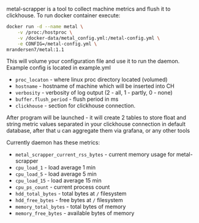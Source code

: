 metal-scrapper is a tool to collect machine metrics and flush it to clickhouse. To run docker container execute:
```bash
docker run -d --name metal \
    -v /proc:/hostproc \
    -v /docker-data/metal_config.yml:/metal-config.yml \
    -e CONFIG=/metal-config.yml \
mrandersen7/metal:1.1
```

This will volume your configuration file and use it to run the daemon. Example config is located in
example.yml

* ```proc_locaton``` - where linux proc directory located (volumed)
* ```hostname``` - hostname of machine which will be inserted into CH
* ```verbosity``` - verbosity of log output (2 - all, 1 - partly, 0 - none)
* ```buffer.flush_period``` - flush period in ms
* ```clickhouse``` - section for clickhouse connection.

After program will be launched - it will create 2 tables to store float and string metric values separated in your clickhouse connection in default database, after that u can aggregate them via grafana, or any other tools

Currently daemon has these metrics:

* ```metal_scrapper_current_rss_bytes``` - current memory usage for metal-scrapper
* ```cpu_load_1``` - load average 1 min
* ```cpu_load_5``` - load average 5 min
* ```cpu_load_15``` - load average 15 min
* ```cpu_ps_count``` - current process count
* ```hdd_total_bytes``` - total bytes at ```/``` filesystem
* ```hdd_free_bytes``` - free bytes at ```/``` filesystem
* ```memory_total_bytes``` - total bytes of memory
* ```memory_free_bytes``` - available bytes of memory
